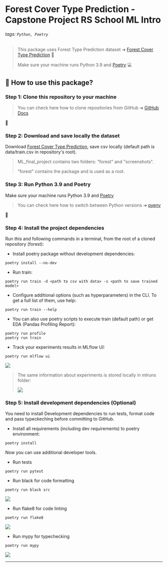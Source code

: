 # Forest Cover Type Prediction - Capstone Project RS School ML Intro

###### tags: `Python, Poetry`

> This package uses Forest Type Prediction dataset ➜ [Forest Cover Type Prediction](https://www.kaggle.com/competitions/forest-cover-type-prediction/data)  :evergreen_tree: 
> 
> Make sure your machine runs Python 3.9 and [Poetry](https://python-poetry.org/) :computer: 

## :memo: How to use this package?

### Step 1: Clone this repository to your machine

> You can check here how to clone repositories from GitHub ➜ [GitHub Docs](https://docs.github.com/en/repositories/creating-and-managing-repositories/cloning-a-repository) 

:rocket: 

### Step 2: Download and save locally the dataset

Download [Forest Cover Type Prediction](https://www.kaggle.com/competitions/forest-cover-type-prediction/data), save csv locally (default path is data/train.csv in repository's root).

> ML_final_project contains two folders: "forest" and "screenshots". 
> 
> "forest" contains the package and is used as a root.

### Step 3: Run Python 3.9 and Poetry

Make sure your machine runs Python 3.9 and [Poetry](https://python-poetry.org/)

> You can check here how to switch between Python versions ➜ [pyenv](https://realpython.com/intro-to-pyenv/#installing-pyenv) 

:rocket: 

### Step 4: Install the project dependencies

Run this and following commands in a terminal, from the root of a cloned repository (forest):

- Install poetry package without development dependencies:
```python=1
poetry install --no-dev
```
- Run train:
```python=2
poetry run train -d <path to csv with data> -s <path to save trained model>
```
- Configure additional options (such as hyperparameters) in the CLI. To get a full list of them, use help:
```python=3
poetry run train --help
```
- You can also use poetry scripts to execute train (default path) or get EDA (Pandas Profiling Report):
```python=4
poetry run profile
poetry run train
```
- Track your experiments results in MLflow UI:
```python=6
poetry run mlflow ui
```

![](https://i.imgur.com/MuyCueq.png)


> The same information about experiments is stored locally in mlruns folder:
> 
> ![](https://i.imgur.com/kensYPR.png)


### Step 5: Install development dependencies (Optional)

You need to install Development dependencies to run tests, format code and pass typeckeching before committing to GitHub.

- Install all requirements (including dev requirements) to poetry environment:
```python=7
poetry install
```

Now you can use additional developer tools.

- Run tests
```python=8
poetry run pytest
```
- Run black for code formatting
```python=9
poetry run black src 
```

![](https://i.imgur.com/iyAsPFB.png)


- Run flake8 for code linting
```python=10
poetry run flake8
```
![](https://i.imgur.com/h832IFC.png)

- Run mypy for typechecking
```python=11
poetry run mypy
```
![](https://i.imgur.com/TPmezio.png)


---

